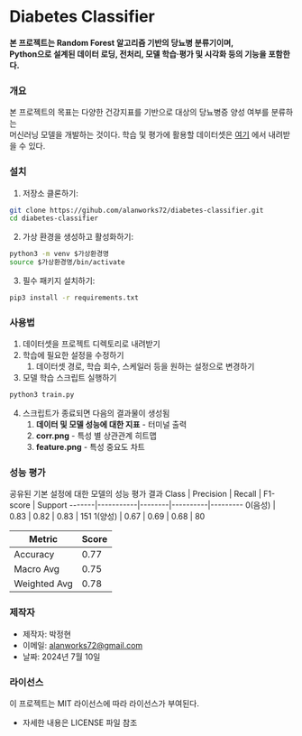 # Diabetes Classifier

**본 프로젝트는 Random Forest 알고리즘 기반의 당뇨병 분류기이며,**<br> 
**Python으로 설계된 데이터 로딩, 전처리, 모델 학습·평가 및 시각화 등의 기능을 포함한다.**


### 개요
본 프로젝트의 목표는 다양한 건강지표를 기반으로 대상의 당뇨병증 양성 여부를 분류하는<br>
머신러닝 모델을 개발하는 것이다.
학습 및 평가에 활용할 데이터셋은 [여기](https://www.kaggle.com/datasets/uciml/pima-indians-diabetes-database) 에서 내려받을 수 있다.

### 설치
1. 저장소 클론하기:
```sh
git clone https://gihub.com/alanworks72/diabetes-classifier.git
cd diabetes-classifier 
```
2. 가상 환경을 생성하고 활성화하기:
```sh
python3 -m venv $가상환경명
source $가상환경명/bin/activate
```
3. 필수 패키지 설치하기:
```sh
pip3 install -r requirements.txt
```

### 사용법
1. 데이터셋을 프로젝트 디렉토리로 내려받기
1. 학습에 필요한 설정을 수정하기
    1. 데이터셋 경로, 학습 회수, 스케일러 등을 원하는 설정으로 변경하기
1. 모델 학습 스크립트 실행하기
```sh
python3 train.py
```
4. 스크립트가 종료되면 다음의 결과물이 생성됨
    1. **데이터 및 모델 성능에 대한 지표** - 터미널 출력
    1. **corr.png** - 특성 별 상관관계 히트맵
    1. **feature.png** - 특성 중요도 차트

### 성능 평가
공유된 기본 설정에 대한 모델의 성능 평가 결과
Class | Precision | Recall | F1-score | Support
-------|-----------|--------|----------|---------
0(음성)     | 0.83      | 0.82   | 0.83     | 151
1(양성)     | 0.67      | 0.69   | 0.68     | 80

Metric       | Score
--------------|-------
Accuracy     | 0.77
Macro Avg    | 0.75
Weighted Avg | 0.78

### 제작자
- 제작자: 박정현
- 이메일: alanworks72@gmail.com
- 날짜: 2024년 7월 10일

### 라이선스
이 프로젝트는 MIT 라이선스에 따라 라이선스가 부여된다.<br>
- 자세한 내용은 LICENSE 파일 참조